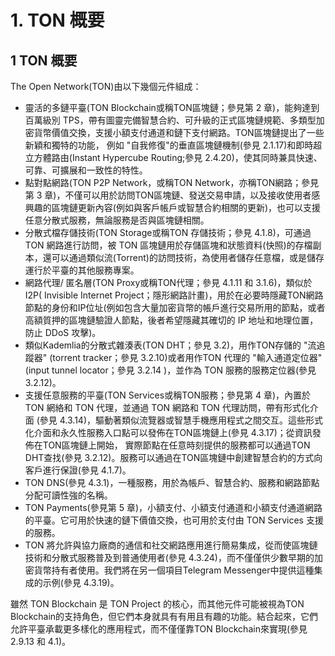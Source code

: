 # 1. TON 概要

## 1	TON 概要

The Open Network(TON)由以下幾個元件組成：

- 靈活的多鏈平臺(TON Blockchain或稱TON區塊鏈；參見第 2 章)，能夠達到百萬級別 TPS，帶有圖靈完備智慧合約、可升級的正式區塊鏈規範、多類型加密貨幣價值交換，支援小額支付通道和鏈下支付網路。TON區塊鏈提出了一些新穎和獨特的功能， 例如 "自我修復"的垂直區塊鏈機制(參見 2.1.17)和即時超立方體路由(Instant Hypercube Routing;參見 2.4.20)，使其同時兼具快速、可靠、可擴展和一致性的特性。
- 點對點網路(TON P2P Network，或稱TON Network，亦稱TON網路；參見第 3 章)，不僅可以用於訪問TON區塊鏈、發送交易申請，以及接收使用者感興趣的區塊鏈更新內容(例如與客戶帳戶或智慧合約相關的更新)，也可以支援任意分散式服務，無論服務是否與區塊鏈相關。
- 分散式檔存儲技術(TON Storage或稱TON 存儲技術；參見 4.1.8)，可通過 TON 網路進行訪問，被 TON 區塊鏈用於存儲區塊和狀態資料(快照)的存檔副本，還可以通過類似流(Torrent)的訪問技術，為使用者儲存任意檔，或是儲存運行於平臺的其他服務專案。
- 網路代理/ 匿名層(TON Proxy或稱TON代理；參見 4.1.11 和 3.1.6)，類似於I2P( Invisible Internet Project；隱形網路計畫)，用於在必要時隱藏TON網路節點的身份和IP位址(例如包含大量加密貨幣的帳戶進行交易所用的節點，或者高額質押的區塊鏈驗證人節點，後者希望隱藏其確切的 IP 地址和地理位置，防止 DDoS 攻擊)。
- 類似Kademlia的分散式雜湊表(TON DHT；參見 3.2)，用作TON存儲的 "流追蹤器"
(torrent tracker；參見 3.2.10)或者用作TON 代理的 "輸入通道定位器"(input tunnel locator；參見 3.2.14 )，並作為 TON 服務的服務定位器(參見 3.2.12)。
- 支援任意服務的平臺(TON Services或稱TON服務；參見第 4 章)，內置於TON 網絡和 TON 代理，並通過 TON 網路和 TON 代理訪問，帶有形式化介面 (參見 4.3.14)，驅動著類似流覽器或智慧手機應用程式之間交互。這些形式化介面和永久性服務入口點可以發佈在TON區塊鏈上(參見 4.3.17)；從資訊發佈在TON區塊鏈上開始， 實際節點在任意時刻提供的服務都可以通過TON DHT查找(參見 3.2.12)。服務可以通過在TON區塊鏈中創建智慧合約的方式向客戶進行保證(參見 4.1.7)。
- TON DNS(參見 4.3.1)，一種服務，用於為帳戶、智慧合約、服務和網路節點分配可讀性強的名稱。
- TON Payments(參見第 5 章)，小額支付、小額支付通道和小額支付通道網路的平臺。它可用於快速的鏈下價值交換，也可用於支付由 TON Services 支援的服務。
- TON 將允許與協力廠商的通信和社交網路應用進行簡易集成，從而使區塊鏈技術和分散式服務普及到普通使用者(參見 4.3.24)，而不僅僅供少數早期的加密貨幣持有者使用。我們將在另一個項目Telegram Messenger中提供這種集成的示例(參見 4.3.19)。

雖然 TON Blockchain 是 TON Project 的核心，而其他元件可能被視為TON Blockchain的支持角色，但它們本身就具有有用且有趣的功能。結合起來，它們允許平臺承載更多樣化的應用程式，而不僅僅靠TON Blockchain來實現(參見 2.9.13 和 4.1)。